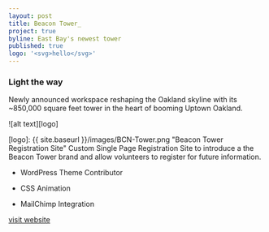 ```yaml
---
layout: post
title: Beacon Tower_
project: true
byline: East Bay's newest tower
published: true
logo: '<svg>hello</svg>'
---
```


### Light the way

Newly announced workspace reshaping the Oakland skyline with its ~850,000 square feet tower in the heart of booming Uptown Oakland. 

![alt text][logo]

[logo]: {{ site.baseurl }}/images/BCN-Tower.png "Beacon Tower Registration Site"
Custom Single Page Registration Site to introduce a the Beacon Tower brand and allow volunteers to register for future information. 

* WordPress Theme Contributor

* CSS Animation

* MailChimp Integration

[visit website](https://beacon-tower.com)
